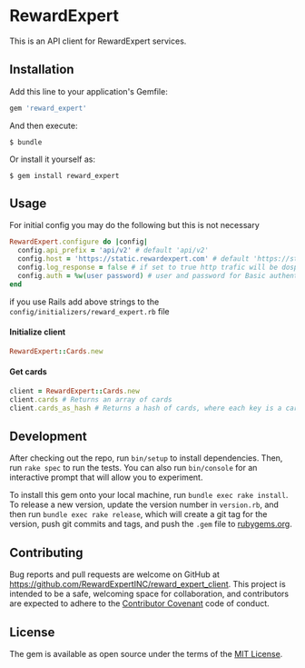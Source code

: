 # RewardExpert

This is an API client for  RewardExpert services.

## Installation

Add this line to your application's Gemfile:

```ruby
gem 'reward_expert'
```

And then execute:

    $ bundle

Or install it yourself as:

    $ gem install reward_expert

## Usage

For initial config you may do the following but this is not necessary

```ruby
RewardExpert.configure do |config|
  config.api_prefix = 'api/v2' # default 'api/v2'
  config.host = 'https://static.rewardexpert.com' # default 'https://static.rewardexpert.com'
  config.log_response = false # if set to true http trafic will be dosplayed in logs, default false
  config.auth = %w(user password) # user and password for Basic authentication if needed. Default nil
end
```

if you use Rails add above strings to the `config/initializers/reward_expert.rb` file

#### Initialize client
```ruby
RewardExpert::Cards.new
````
#### Get cards
```ruby
client = RewardExpert::Cards.new
client.cards # Returns an array of cards 
client.cards_as_hash # Returns a hash of cards, where each key is a card id
```
## Development

After checking out the repo, run `bin/setup` to install dependencies. Then, run `rake spec` to run the tests. You can also run `bin/console` for an interactive prompt that will allow you to experiment.

To install this gem onto your local machine, run `bundle exec rake install`. To release a new version, update the version number in `version.rb`, and then run `bundle exec rake release`, which will create a git tag for the version, push git commits and tags, and push the `.gem` file to [rubygems.org](https://rubygems.org).

## Contributing

Bug reports and pull requests are welcome on GitHub at https://github.com/RewardExpertINC/reward_expert_client. This project is intended to be a safe, welcoming space for collaboration, and contributors are expected to adhere to the [Contributor Covenant](http://contributor-covenant.org) code of conduct.


## License

The gem is available as open source under the terms of the [MIT License](http://opensource.org/licenses/MIT).

